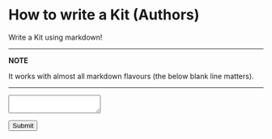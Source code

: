 # How to write a Kit (Authors)

Write a Kit using markdown!

---
**NOTE**

It works with almost all markdown flavours (the below blank line matters).

---

<textarea></textarea>
<button onclick="">Submit</button>